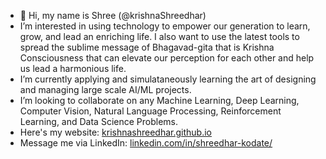 - 👋 Hi, my name is Shree (@krishnaShreedhar)
- I’m interested in using technology to empower our generation to learn, grow, and lead an enriching life. I also want to use the latest tools to spread the sublime message of Bhagavad-gita that is Krishna Consciousness that can elevate our perception for each other and help us lead a harmonious life.
- I’m currently applying and simulataneously learning the art of designing and managing large scale AI/ML projects.
- I’m looking to collaborate on any Machine Learning, Deep Learning, Computer Vision, Natural Language Processing, Reinforcement Learning, and Data Science Problems.
- Here's my website: [krishnashreedhar.github.io](https://krishnashreedhar.github.io/)
- Message me via LinkedIn: [linkedin.com/in/shreedhar-kodate/](https://www.linkedin.com/in/shreedhar-kodate/)

<!---
krishnaShreedhar/krishnaShreedhar is a ✨ special ✨ repository because its `README.md` (this file) appears on your GitHub profile.
You can click the Preview link to take a look at your changes.
--->
